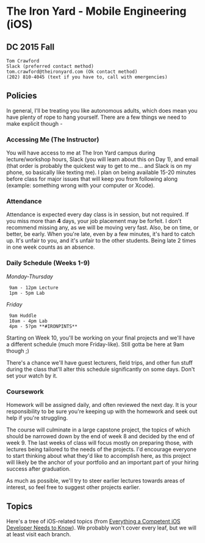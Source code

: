 # The Iron Yard - Mobile Engineering (iOS)
## DC 2015 Fall

    Tom Crawford
    Slack (preferred contact method)
    tom.crawford@theironyard.com (Ok contact method)
    (202) 810-4045 (text if you have to, call with emergencies)


## Policies

In general, I'll be treating you like autonomous adults, which does mean you have plenty of rope to hang yourself. There are a few things we need to make explicit though -


### Accessing Me (The Instructor)

You will have access to me at The Iron Yard campus during lecture/workshop hours, Slack (you will learn about this on Day 1), and email (that order is probably the quickest way to get to me... and Slack is on my phone, so basically like texting me). I plan on being available 15-20 minutes before class for major issues that will keep you from following along (example: something wrong with your computer or Xcode).

### Attendance

Attendance is expected every day class is in session, but not required. If you miss more than **4** days, your job placement may be forfeit. I don't recommend missing any, as we will be moving very fast. Also, be on time, or better, be early. When you're late, even by a few minutes, it's hard to catch up. It's unfair to you, and it's unfair to the other students. Being late 2 times in one week counts as an absence.

### Daily Schedule (Weeks 1-9)

_Monday-Thursday_

     9am - 12pm Lecture
     1pm - 5pm Lab

_Friday_

     9am Huddle
     10am - 4pm Lab
     4pm - 5?pm **#IRONPINTS**

Starting on Week 10, you'll be working on your final projects and we'll have a different schedule (much more Friday-like). Still gotta be here at 9am though ;)

There's a chance we'll have guest lecturers, field trips, and other fun stuff during the class that'll alter this schedule significantly on some days. Don't set your watch by it.

### Coursework

Homework will be assigned daily, and often reviewed the next day. It is your responsibility to be sure you're keeping up with the homework and seek out help if you're struggling.

The course will culminate in a large capstone project, the topics of which should be narrowed down by the end of week 8 and decided by the end of week 9. The last weeks of class will focus mostly on preparing those, with lectures being tailored to the needs of the projects. I'd encourage everyone to start thinking about what they'd like to accomplish here, as this project will likely be the anchor of your portfolio and an important part of your hiring success after graduation.

As much as possible, we'll try to steer earlier lectures towards areas of interest, so feel free to suggest other projects earlier.

## Topics

Here's a tree of iOS-related topics (from [Everything a Competent iOS Developer Needs to Know](https://www.codefellows.org/blog/everything-a-competent-ios-developer-needs-to-know)). We probably won't cover every leaf, but we will at least visit each branch.